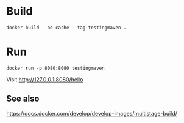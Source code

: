 # Build

    docker build --no-cache --tag testingmaven .

# Run 

    docker run -p 8080:8080 testingmaven

Visit http://127.0.0.1:8080/hello

## See also

 https://docs.docker.com/develop/develop-images/multistage-build/ 
